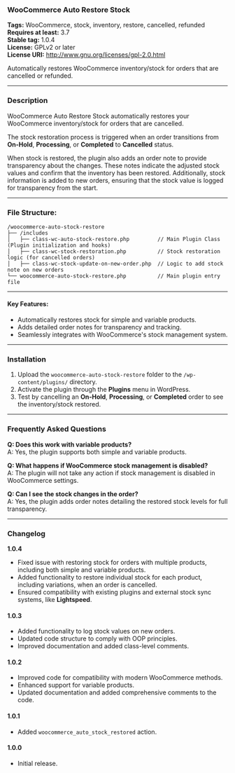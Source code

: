 ### WooCommerce Auto Restore Stock

**Tags:** WooCommerce, stock, inventory, restore, cancelled, refunded\
**Requires at least:** 3.7\
**Stable tag:** 1.0.4\
**License:** GPLv2 or later\
**License URI:** <http://www.gnu.org/licenses/gpl-2.0.html>

Automatically restores WooCommerce inventory/stock for orders that are cancelled or refunded.

---

### Description

WooCommerce Auto Restore Stock automatically restores your WooCommerce inventory/stock for orders that are cancelled.

The stock restoration process is triggered when an order transitions from **On-Hold**, **Processing**, or **Completed** to **Cancelled** status.

When stock is restored, the plugin also adds an order note to provide transparency about the changes. These notes indicate the adjusted stock values and confirm that the inventory has been restored. Additionally, stock information is added to new orders, ensuring that the stock value is logged for transparency from the start.

---

### File Structure:

```
/woocommerce-auto-stock-restore
├── /includes
│   ├── class-wc-auto-stock-restore.php         // Main Plugin Class (Plugin initialization and hooks)
│   ├── class-wc-stock-restoration.php          // Stock restoration logic (for cancelled orders)
│   ├── class-wc-stock-update-on-new-order.php  // Logic to add stock note on new orders
└── woocommerce-auto-stock-restore.php          // Main plugin entry file      
```

---

#### Key Features:

-   Automatically restores stock for simple and variable products.
-   Adds detailed order notes for transparency and tracking.
-   Seamlessly integrates with WooCommerce's stock management system.

---

### Installation

1.  Upload the `woocommerce-auto-stock-restore` folder to the `/wp-content/plugins/` directory.
2.  Activate the plugin through the **Plugins** menu in WordPress.
3.  Test by cancelling an **On-Hold**, **Processing**, or **Completed** order to see the inventory/stock restored.

---

### Frequently Asked Questions

**Q: Does this work with variable products?**\
A: Yes, the plugin supports both simple and variable products.

**Q: What happens if WooCommerce stock management is disabled?**\
A: The plugin will not take any action if stock management is disabled in WooCommerce settings.

**Q: Can I see the stock changes in the order?**\
A: Yes, the plugin adds order notes detailing the restored stock levels for full transparency.

---

### Changelog

**1.0.4**

-   Fixed issue with restoring stock for orders with multiple products, including both simple and variable products.
-   Added functionality to restore individual stock for each product, including variations, when an order is cancelled.
-   Ensured compatibility with existing plugins and external stock sync systems, like **Lightspeed**.

#### 1.0.3

-   Added functionality to log stock values on new orders.
-   Updated code structure to comply with OOP principles.
-   Improved documentation and added class-level comments.

#### 1.0.2

-   Improved code for compatibility with modern WooCommerce methods.
-   Enhanced support for variable products.
-   Updated documentation and added comprehensive comments to the code.

#### 1.0.1

-   Added `woocommerce_auto_stock_restored` action.

#### 1.0.0

-   Initial release.
